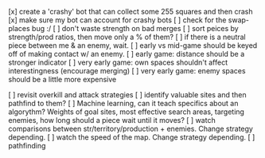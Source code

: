 [x] create a 'crashy' bot that can collect some 255 squares and then crash
[x] make sure my bot can account for crashy bots
[ ] check for the swap-places bug :/
[ ] don't waste strength on bad merges
[ ] sort peices by strength/prod ratios, then move only a % of them?
[ ] if there is a neutral piece between me & an enemy, wait.
[ ] early vs mid-game should be keyed off of making contact w/ an enemy.
[ ] early game: distance should be a stronger indicator
[ ] very early game: own spaces shouldn't affect interestingness (encourage merging)
[ ] very early game: enemy spaces should be a little more expensive

[ ] revisit overkill and attack strategies
[ ] identify valuable sites and then pathfind to them?
[ ] Machine learning, can it teach specifics about an algorythm? Weights of goal sites, most effective search areas, targeting enemies, how long should a piece wait until it moves?
[ ] watch comparisons between str/territory/production + enemies. Change strategy depending.
[ ] watch the speed of the map. Change strategy depending.
[ ] pathfinding
